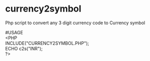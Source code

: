 # currency2symbol
Php script to convert any 3 digit currency code to Currency symbol

#USAGE<br/>
<PHP<br/>
INCLUDE("CURRENCY2SYMBOL.PHP");<br/>
ECHO c2s("INR");<br/>
?>
